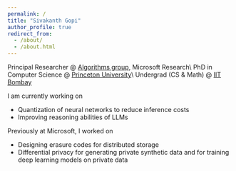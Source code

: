 ```yaml
---
permalink: /
title: "Sivakanth Gopi"
author_profile: true
redirect_from: 
  - /about/
  - /about.html
---
```


Principal Researcher @ [Algorithms group](https://www.microsoft.com/en-us/research/group/algorithms-redmond/), Microsoft Research\\
PhD in Computer Science @ [Princeton University](http://www.cs.princeton.edu/)\\
Undergrad (CS & Math) @ [IIT Bombay](http://www.iitb.ac.in/)
<!---
I am a principal researcher in the [Algorithms group](https://www.microsoft.com/en-us/research/group/algorithms-redmond/) at [Microsoft Research Redmond](https://www.microsoft.com/en-us/research/lab/microsoft-research-redmond). 
I graduated with a PhD in Theoretical Computer Science from [Princeton University](http://www.cs.princeton.edu/) in 2018. I completed my undergraduate studies at [IIT Bombay](http://www.iitb.ac.in/) with a major in computer science and a minor in mathematics.
-->

I am currently working on
- Quantization of neural networks to reduce inference costs
- Improving reasoning abilities of LLMs

Previously at Microsoft, I worked on
- Designing erasure codes for distributed storage
- Differential privacy for generating private synthetic data and for training deep learning models on private data